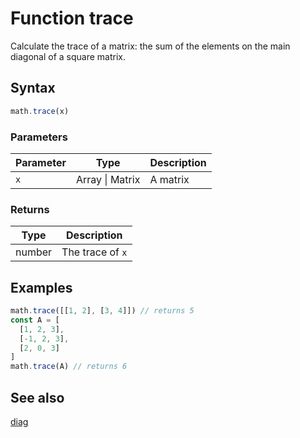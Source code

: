 <!-- Note: This file is automatically generated from source code comments. Changes made in this file will be overridden. -->
# Function trace
Calculate the trace of a matrix: the sum of the elements on the main
diagonal of a square matrix.
## Syntax
```js
math.trace(x)
```
### Parameters
Parameter | Type | Description
--------- | ---- | -----------
`x` | Array &#124; Matrix | A matrix
### Returns
Type | Description
---- | -----------
number | The trace of `x`
## Examples
```js
math.trace([[1, 2], [3, 4]]) // returns 5
const A = [
  [1, 2, 3],
  [-1, 2, 3],
  [2, 0, 3]
]
math.trace(A) // returns 6
```
## See also
[diag](diag.md)
